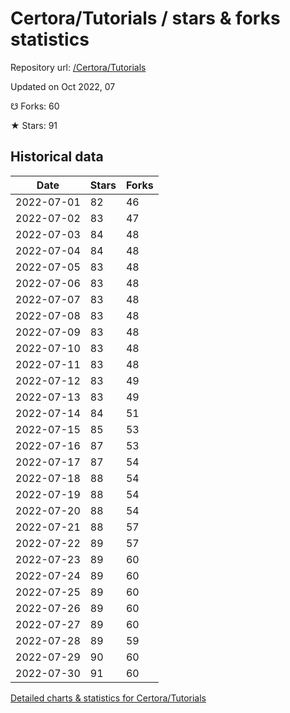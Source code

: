 # Certora/Tutorials / stars & forks statistics

Repository url: [/Certora/Tutorials](https://github.com/Certora/Tutorials)

Updated on Oct 2022, 07

☋ Forks: 60

★ Stars: 91

## Historical data
| Date | Stars | Forks |
|------|-------|-------|
| 2022-07-01 | 82 | 46 | 
| 2022-07-02 | 83 | 47 | 
| 2022-07-03 | 84 | 48 | 
| 2022-07-04 | 84 | 48 | 
| 2022-07-05 | 83 | 48 | 
| 2022-07-06 | 83 | 48 | 
| 2022-07-07 | 83 | 48 | 
| 2022-07-08 | 83 | 48 | 
| 2022-07-09 | 83 | 48 | 
| 2022-07-10 | 83 | 48 | 
| 2022-07-11 | 83 | 48 | 
| 2022-07-12 | 83 | 49 | 
| 2022-07-13 | 83 | 49 | 
| 2022-07-14 | 84 | 51 | 
| 2022-07-15 | 85 | 53 | 
| 2022-07-16 | 87 | 53 | 
| 2022-07-17 | 87 | 54 | 
| 2022-07-18 | 88 | 54 | 
| 2022-07-19 | 88 | 54 | 
| 2022-07-20 | 88 | 54 | 
| 2022-07-21 | 88 | 57 | 
| 2022-07-22 | 89 | 57 | 
| 2022-07-23 | 89 | 60 | 
| 2022-07-24 | 89 | 60 | 
| 2022-07-25 | 89 | 60 | 
| 2022-07-26 | 89 | 60 | 
| 2022-07-27 | 89 | 60 | 
| 2022-07-28 | 89 | 59 | 
| 2022-07-29 | 90 | 60 | 
| 2022-07-30 | 91 | 60 | 


[Detailed charts & statistics for Certora/Tutorials](https://reviewgithub.com/rep/Certora/Tutorials)
